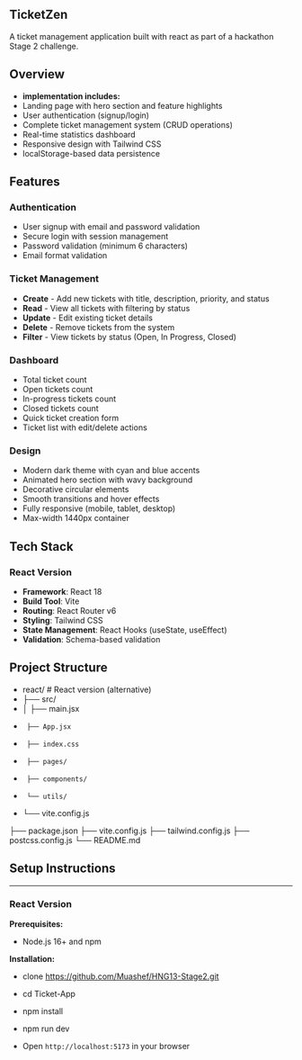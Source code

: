 ## TicketZen
A ticket management application built with react as part of a hackathon Stage 2 challenge.

## Overview
- **implementation includes:**
- Landing page with hero section and feature highlights
- User authentication (signup/login)
- Complete ticket management system (CRUD operations)
- Real-time statistics dashboard
- Responsive design with Tailwind CSS
- localStorage-based data persistence

## Features

### Authentication
- User signup with email and password validation
- Secure login with session management
- Password validation (minimum 6 characters)
- Email format validation

### Ticket Management
- **Create** - Add new tickets with title, description, priority, and status
- **Read** - View all tickets with filtering by status
- **Update** - Edit existing ticket details
- **Delete** - Remove tickets from the system
- **Filter** - View tickets by status (Open, In Progress, Closed)

### Dashboard
- Total ticket count
- Open tickets count
- In-progress tickets count
- Closed tickets count
- Quick ticket creation form
- Ticket list with edit/delete actions

### Design
- Modern dark theme with cyan and blue accents
- Animated hero section with wavy background
- Decorative circular elements
- Smooth transitions and hover effects
- Fully responsive (mobile, tablet, desktop)
- Max-width 1440px container

## Tech Stack

### React Version
- **Framework**: React 18
- **Build Tool**: Vite
- **Routing**: React Router v6
- **Styling**: Tailwind CSS
- **State Management**: React Hooks (useState, useEffect)
- **Validation**: Schema-based validation


## Project Structure

- react/                        # React version (alternative)
-  ├── src/
-  │   ├── main.jsx
-      ├── App.jsx
-      ├── index.css
-      ├── pages/
-      ├── components/
-      └── utils/
-   └── vite.config.js

├── package.json
├── vite.config.js
├── tailwind.config.js
├── postcss.config.js
└── README.md

## Setup Instructions
---

### React Version

**Prerequisites:**
- Node.js 16+ and npm

**Installation:**
- clone https://github.com/Muashef/HNG13-Stage2.git
- cd Ticket-App
- npm install
- npm run dev

- Open `http://localhost:5173` in your browser
